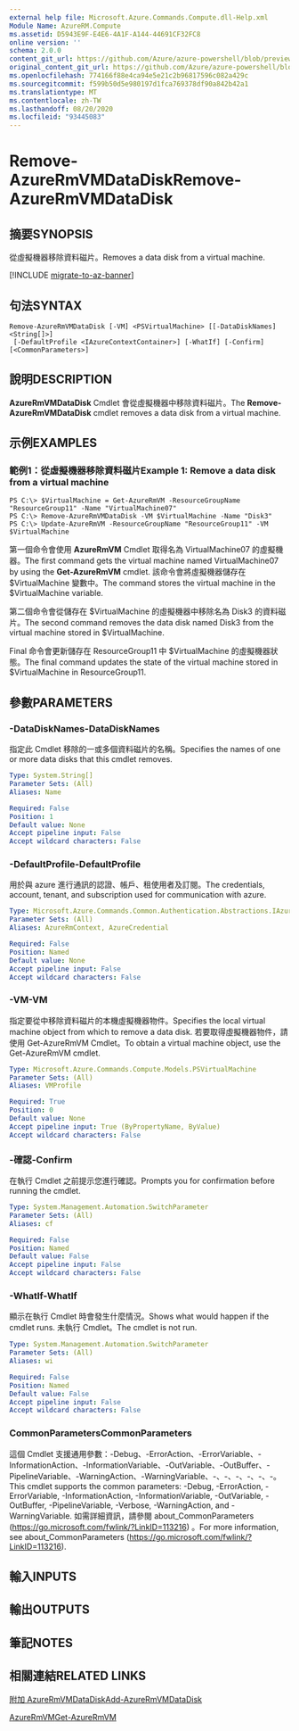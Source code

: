 ```yaml
---
external help file: Microsoft.Azure.Commands.Compute.dll-Help.xml
Module Name: AzureRM.Compute
ms.assetid: D5943E9F-E4E6-4A1F-A144-44691CF32FC8
online version: ''
schema: 2.0.0
content_git_url: https://github.com/Azure/azure-powershell/blob/preview/src/ResourceManager/Compute/Stack/Commands.Compute/help/Remove-AzureRmVMDataDisk.md
original_content_git_url: https://github.com/Azure/azure-powershell/blob/preview/src/ResourceManager/Compute/Stack/Commands.Compute/help/Remove-AzureRmVMDataDisk.md
ms.openlocfilehash: 774166f88e4ca94e5e21c2b96817596c082a429c
ms.sourcegitcommit: f599b50d5e980197d1fca769378df90a842b42a1
ms.translationtype: MT
ms.contentlocale: zh-TW
ms.lasthandoff: 08/20/2020
ms.locfileid: "93445083"
---
```

# <span data-ttu-id="4c8d5-101">Remove-AzureRmVMDataDisk</span><span class="sxs-lookup"><span data-stu-id="4c8d5-101">Remove-AzureRmVMDataDisk</span></span>

## <span data-ttu-id="4c8d5-102">摘要</span><span class="sxs-lookup"><span data-stu-id="4c8d5-102">SYNOPSIS</span></span>
<span data-ttu-id="4c8d5-103">從虛擬機器移除資料磁片。</span><span class="sxs-lookup"><span data-stu-id="4c8d5-103">Removes a data disk from a virtual machine.</span></span>

[!INCLUDE [migrate-to-az-banner](../../includes/migrate-to-az-banner.md)]

## <span data-ttu-id="4c8d5-104">句法</span><span class="sxs-lookup"><span data-stu-id="4c8d5-104">SYNTAX</span></span>

```
Remove-AzureRmVMDataDisk [-VM] <PSVirtualMachine> [[-DataDiskNames] <String[]>]
 [-DefaultProfile <IAzureContextContainer>] [-WhatIf] [-Confirm] [<CommonParameters>]
```

## <span data-ttu-id="4c8d5-105">說明</span><span class="sxs-lookup"><span data-stu-id="4c8d5-105">DESCRIPTION</span></span>
<span data-ttu-id="4c8d5-106">**AzureRmVMDataDisk** Cmdlet 會從虛擬機器中移除資料磁片。</span><span class="sxs-lookup"><span data-stu-id="4c8d5-106">The **Remove-AzureRmVMDataDisk** cmdlet removes a data disk from a virtual machine.</span></span>

## <span data-ttu-id="4c8d5-107">示例</span><span class="sxs-lookup"><span data-stu-id="4c8d5-107">EXAMPLES</span></span>

### <span data-ttu-id="4c8d5-108">範例1：從虛擬機器移除資料磁片</span><span class="sxs-lookup"><span data-stu-id="4c8d5-108">Example 1: Remove a data disk from a virtual machine</span></span>
```
PS C:\> $VirtualMachine = Get-AzureRmVM -ResourceGroupName "ResourceGroup11" -Name "VirtualMachine07" 
PS C:\> Remove-AzureRmVMDataDisk -VM $VirtualMachine -Name "Disk3"
PS C:\> Update-AzureRmVM -ResourceGroupName "ResourceGroup11" -VM $VirtualMachine
```

<span data-ttu-id="4c8d5-109">第一個命令會使用 **AzureRmVM** Cmdlet 取得名為 VirtualMachine07 的虛擬機器。</span><span class="sxs-lookup"><span data-stu-id="4c8d5-109">The first command gets the virtual machine named VirtualMachine07 by using the **Get-AzureRmVM** cmdlet.</span></span>
<span data-ttu-id="4c8d5-110">該命令會將虛擬機器儲存在 $VirtualMachine 變數中。</span><span class="sxs-lookup"><span data-stu-id="4c8d5-110">The command stores the virtual machine in the $VirtualMachine variable.</span></span>

<span data-ttu-id="4c8d5-111">第二個命令會從儲存在 $VirtualMachine 的虛擬機器中移除名為 Disk3 的資料磁片。</span><span class="sxs-lookup"><span data-stu-id="4c8d5-111">The second command removes the data disk named Disk3 from the virtual machine stored in $VirtualMachine.</span></span>

<span data-ttu-id="4c8d5-112">Final 命令會更新儲存在 ResourceGroup11 中 $VirtualMachine 的虛擬機器狀態。</span><span class="sxs-lookup"><span data-stu-id="4c8d5-112">The final command updates the state of the virtual machine stored in $VirtualMachine in ResourceGroup11.</span></span>

## <span data-ttu-id="4c8d5-113">參數</span><span class="sxs-lookup"><span data-stu-id="4c8d5-113">PARAMETERS</span></span>

### <span data-ttu-id="4c8d5-114">-DataDiskNames</span><span class="sxs-lookup"><span data-stu-id="4c8d5-114">-DataDiskNames</span></span>
<span data-ttu-id="4c8d5-115">指定此 Cmdlet 移除的一或多個資料磁片的名稱。</span><span class="sxs-lookup"><span data-stu-id="4c8d5-115">Specifies the names of one or more data disks that this cmdlet removes.</span></span>

```yaml
Type: System.String[]
Parameter Sets: (All)
Aliases: Name

Required: False
Position: 1
Default value: None
Accept pipeline input: False
Accept wildcard characters: False
```

### <span data-ttu-id="4c8d5-116">-DefaultProfile</span><span class="sxs-lookup"><span data-stu-id="4c8d5-116">-DefaultProfile</span></span>
<span data-ttu-id="4c8d5-117">用於與 azure 進行通訊的認證、帳戶、租使用者及訂閱。</span><span class="sxs-lookup"><span data-stu-id="4c8d5-117">The credentials, account, tenant, and subscription used for communication with azure.</span></span>

```yaml
Type: Microsoft.Azure.Commands.Common.Authentication.Abstractions.IAzureContextContainer
Parameter Sets: (All)
Aliases: AzureRmContext, AzureCredential

Required: False
Position: Named
Default value: None
Accept pipeline input: False
Accept wildcard characters: False
```

### <span data-ttu-id="4c8d5-118">-VM</span><span class="sxs-lookup"><span data-stu-id="4c8d5-118">-VM</span></span>
<span data-ttu-id="4c8d5-119">指定要從中移除資料磁片的本機虛擬機器物件。</span><span class="sxs-lookup"><span data-stu-id="4c8d5-119">Specifies the local virtual machine object from which to remove a data disk.</span></span>
<span data-ttu-id="4c8d5-120">若要取得虛擬機器物件，請使用 Get-AzureRmVM Cmdlet。</span><span class="sxs-lookup"><span data-stu-id="4c8d5-120">To obtain a virtual machine object, use the Get-AzureRmVM cmdlet.</span></span>

```yaml
Type: Microsoft.Azure.Commands.Compute.Models.PSVirtualMachine
Parameter Sets: (All)
Aliases: VMProfile

Required: True
Position: 0
Default value: None
Accept pipeline input: True (ByPropertyName, ByValue)
Accept wildcard characters: False
```

### <span data-ttu-id="4c8d5-121">-確認</span><span class="sxs-lookup"><span data-stu-id="4c8d5-121">-Confirm</span></span>
<span data-ttu-id="4c8d5-122">在執行 Cmdlet 之前提示您進行確認。</span><span class="sxs-lookup"><span data-stu-id="4c8d5-122">Prompts you for confirmation before running the cmdlet.</span></span>
```yaml
Type: System.Management.Automation.SwitchParameter
Parameter Sets: (All)
Aliases: cf

Required: False
Position: Named
Default value: False
Accept pipeline input: False
Accept wildcard characters: False
```

### <span data-ttu-id="4c8d5-123">-WhatIf</span><span class="sxs-lookup"><span data-stu-id="4c8d5-123">-WhatIf</span></span>
<span data-ttu-id="4c8d5-124">顯示在執行 Cmdlet 時會發生什麼情況。</span><span class="sxs-lookup"><span data-stu-id="4c8d5-124">Shows what would happen if the cmdlet runs.</span></span> <span data-ttu-id="4c8d5-125">未執行 Cmdlet。</span><span class="sxs-lookup"><span data-stu-id="4c8d5-125">The cmdlet is not run.</span></span>
```yaml
Type: System.Management.Automation.SwitchParameter
Parameter Sets: (All)
Aliases: wi

Required: False
Position: Named
Default value: False
Accept pipeline input: False
Accept wildcard characters: False
```

### <span data-ttu-id="4c8d5-126">CommonParameters</span><span class="sxs-lookup"><span data-stu-id="4c8d5-126">CommonParameters</span></span>
<span data-ttu-id="4c8d5-127">這個 Cmdlet 支援通用參數：-Debug、-ErrorAction、-ErrorVariable、-InformationAction、-InformationVariable、-OutVariable、-OutBuffer、-PipelineVariable、-WarningAction、-WarningVariable、-、-、-、-、-、-。</span><span class="sxs-lookup"><span data-stu-id="4c8d5-127">This cmdlet supports the common parameters: -Debug, -ErrorAction, -ErrorVariable, -InformationAction, -InformationVariable, -OutVariable, -OutBuffer, -PipelineVariable, -Verbose, -WarningAction, and -WarningVariable.</span></span> <span data-ttu-id="4c8d5-128">如需詳細資訊，請參閱 about_CommonParameters (https://go.microsoft.com/fwlink/?LinkID=113216) 。</span><span class="sxs-lookup"><span data-stu-id="4c8d5-128">For more information, see about_CommonParameters (https://go.microsoft.com/fwlink/?LinkID=113216).</span></span>

## <span data-ttu-id="4c8d5-129">輸入</span><span class="sxs-lookup"><span data-stu-id="4c8d5-129">INPUTS</span></span>

## <span data-ttu-id="4c8d5-130">輸出</span><span class="sxs-lookup"><span data-stu-id="4c8d5-130">OUTPUTS</span></span>

## <span data-ttu-id="4c8d5-131">筆記</span><span class="sxs-lookup"><span data-stu-id="4c8d5-131">NOTES</span></span>

## <span data-ttu-id="4c8d5-132">相關連結</span><span class="sxs-lookup"><span data-stu-id="4c8d5-132">RELATED LINKS</span></span>

[<span data-ttu-id="4c8d5-133">附加 AzureRmVMDataDisk</span><span class="sxs-lookup"><span data-stu-id="4c8d5-133">Add-AzureRmVMDataDisk</span></span>](./Add-AzureRmVMDataDisk.md)

[<span data-ttu-id="4c8d5-134">AzureRmVM</span><span class="sxs-lookup"><span data-stu-id="4c8d5-134">Get-AzureRmVM</span></span>](./Get-AzureRmVM.md)


